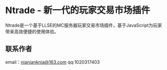# Ntrade - 新一代的玩家交易市场插件
Ntrade是一个基于LLSE的MC服务器玩家交易市场插件，基于JavaScript为玩家带来高效便捷的使用体验。

## 联系作者
email：nianianknia@163.com qq:1020317403



